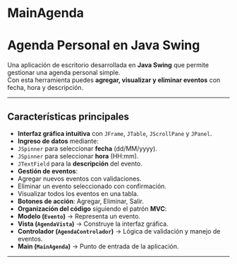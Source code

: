 # MainAgenda
# Agenda Personal en Java Swing

Una aplicación de escritorio desarrollada en **Java Swing** que permite gestionar una agenda personal simple.  
Con esta herramienta puedes **agregar, visualizar y eliminar eventos** con fecha, hora y descripción.  

---

##  Características principales

-  **Interfaz gráfica intuitiva** con `JFrame`, `JTable`, `JScrollPane` y `JPanel`.
-  **Ingreso de datos** mediante:
  - `JSpinner` para seleccionar **fecha** (dd/MM/yyyy).
  - `JSpinner` para seleccionar **hora** (HH:mm).
  - `JTextField` para la **descripción** del evento.
-  **Gestión de eventos**:
  - Agregar nuevos eventos con validaciones.
  - Eliminar un evento seleccionado con confirmación.
  - Visualizar todos los eventos en una tabla.
-  **Botones de acción**: Agregar, Eliminar, Salir.
-  **Organización del código** siguiendo el patrón **MVC**:
  - **Modelo (`Evento`)** → Representa un evento.
  - **Vista (`AgendaVista`)** → Construye la interfaz gráfica.
  - **Controlador (`AgendaControlador`)** → Lógica de validación y manejo de eventos.
  - **Main (`MainAgenda`)** → Punto de entrada de la aplicación.

---
